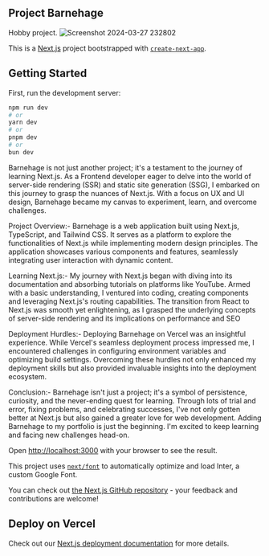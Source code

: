 ## Project Barnehage 
Hobby project.
![Screenshot 2024-03-27 232802](https://github.com/RohitAmdahl/barne-hage/assets/91061651/4389cc3b-870f-4c78-ac72-e14a6e9ee91b)


This is a [Next.js](https://nextjs.org/) project bootstrapped with [`create-next-app`](https://github.com/vercel/next.js/tree/canary/packages/create-next-app).

## Getting Started

First, run the development server:
```bash
npm run dev
# or
yarn dev
# or
pnpm dev
# or
bun dev
```
Barnehage is not just another project; it's a testament to the journey of learning Next.js. As a Frontend developer eager to delve into the world of server-side rendering (SSR) and static site generation (SSG), I embarked on this journey to grasp the nuances of Next.js. With a focus on UX and UI design, Barnehage became my canvas to experiment, learn, and overcome challenges.

Project Overview:- Barnehage is a web application built using Next.js, TypeScript, and Tailwind CSS. It serves as a platform to explore the functionalities of Next.js while implementing modern design principles. The application showcases various components and features, seamlessly integrating user interaction with dynamic content.

Learning Next.js:- My journey with Next.js began with diving into its documentation and absorbing tutorials on platforms like YouTube. Armed with a basic understanding, I ventured into coding, creating components and leveraging Next.js's routing capabilities. The transition from React to Next.js was smooth yet enlightening, as I grasped the underlying concepts of server-side rendering and its implications on performance and SEO

Deployment Hurdles:- Deploying Barnehage on Vercel was an insightful experience. While Vercel's seamless deployment process impressed me, I encountered challenges in configuring environment variables and optimizing build settings. Overcoming these hurdles not only enhanced my deployment skills but also provided invaluable insights into the deployment ecosystem.

Conclusion:- Barnehage isn't just a project; it's a symbol of persistence, curiosity, and the never-ending quest for learning. Through lots of trial and error, fixing problems, and celebrating successes, I've not only gotten better at Next.js but also gained a greater love for web development. Adding Barnehage to my portfolio is just the beginning. I'm excited to keep learning and facing new challenges head-on.

Open [http://localhost:3000](http://localhost:3000) with your browser to see the result.

This project uses [`next/font`](https://nextjs.org/docs/basic-features/font-optimization) to automatically optimize and load Inter, a custom Google Font.


You can check out [the Next.js GitHub repository](https://github.com/vercel/next.js/) - your feedback and contributions are welcome!

## Deploy on Vercel

Check out our [Next.js deployment documentation](https://nextjs.org/docs/deployment) for more details.
